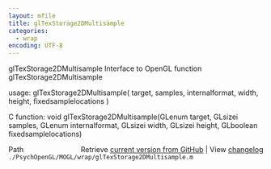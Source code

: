 ```yaml
---
layout: mfile
title: glTexStorage2DMultisample
categories:
  - wrap
encoding: UTF-8
---
```


glTexStorage2DMultisample  Interface to OpenGL function glTexStorage2DMultisample

usage:  glTexStorage2DMultisample\( target, samples, internalformat, width, height, fixedsamplelocations \)

C function:  void glTexStorage2DMultisample\(GLenum target, GLsizei samples, GLenum internalformat, GLsizei width, GLsizei height, GLboolean fixedsamplelocations\)


<div class="code_header" style="text-align:right;">
  <span style="float:left;">Path&nbsp;&nbsp;</span> <span class="counter">Retrieve <a href=
  "https://raw.github.com/Psychtoolbox-3/Psychtoolbox-3/beta/./PsychOpenGL/MOGL/wrap/glTexStorage2DMultisample.m">current version from GitHub</a> | View <a href=
  "https://github.com/Psychtoolbox-3/Psychtoolbox-3/commits/beta/./PsychOpenGL/MOGL/wrap/glTexStorage2DMultisample.m">changelog</a></span>
</div>
<div class="code">
  <code>./PsychOpenGL/MOGL/wrap/glTexStorage2DMultisample.m</code>
</div>
